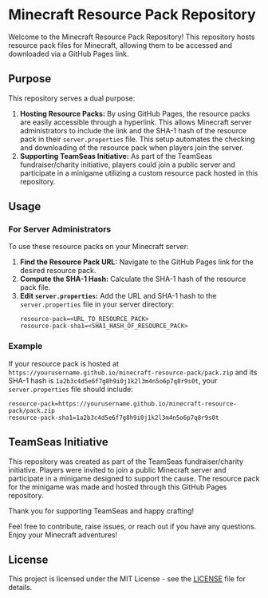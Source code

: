 # Minecraft Resource Pack Repository

Welcome to the Minecraft Resource Pack Repository! This repository hosts resource pack files for Minecraft, allowing them to be accessed and downloaded via a GitHub Pages link.

## Purpose

This repository serves a dual purpose:
1. **Hosting Resource Packs:** By using GitHub Pages, the resource packs are easily accessible through a hyperlink. This allows Minecraft server administrators to include the link and the SHA-1 hash of the resource pack in their `server.properties` file. This setup automates the checking and downloading of the resource pack when players join the server.
2. **Supporting TeamSeas Initiative:** As part of the TeamSeas fundraiser/charity initiative, players could join a public server and participate in a minigame utilizing a custom resource pack hosted in this repository.

## Usage

### For Server Administrators

To use these resource packs on your Minecraft server:

1. **Find the Resource Pack URL:** Navigate to the GitHub Pages link for the desired resource pack.
2. **Compute the SHA-1 Hash:** Calculate the SHA-1 hash of the resource pack file.
3. **Edit `server.properties`:** Add the URL and SHA-1 hash to the `server.properties` file in your server directory:
    ```plaintext
    resource-pack=<URL_TO_RESOURCE_PACK>
    resource-pack-sha1=<SHA1_HASH_OF_RESOURCE_PACK>
    ```

### Example

If your resource pack is hosted at `https://yourusername.github.io/minecraft-resource-pack/pack.zip` and its SHA-1 hash is `1a2b3c4d5e6f7g8h9i0j1k2l3m4n5o6p7q8r9s0t`, your `server.properties` file should include:
```plaintext
resource-pack=https://yourusername.github.io/minecraft-resource-pack/pack.zip
resource-pack-sha1=1a2b3c4d5e6f7g8h9i0j1k2l3m4n5o6p7q8r9s0t
```

## TeamSeas Initiative

This repository was created as part of the TeamSeas fundraiser/charity initiative. Players were invited to join a public Minecraft server and participate in a minigame designed to support the cause. The resource pack for the minigame was made and hosted through this GitHub Pages repository.

Thank you for supporting TeamSeas and happy crafting!

Feel free to contribute, raise issues, or reach out if you have any questions. Enjoy your Minecraft adventures!

## License

This project is licensed under the MIT License - see the [LICENSE](LICENSE) file for details.
